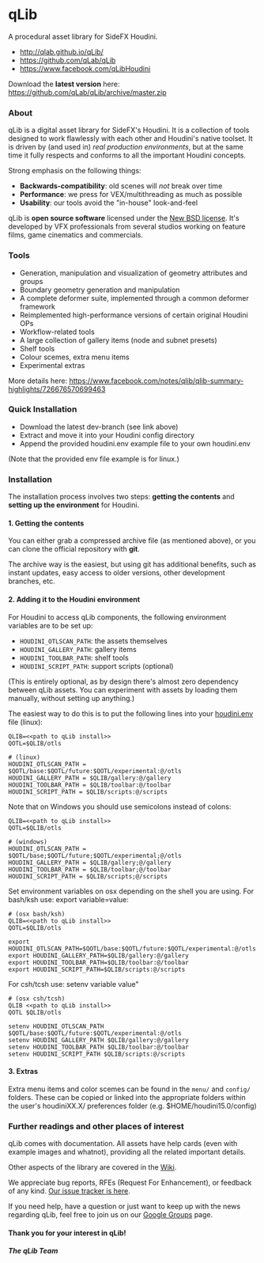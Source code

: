 qLib
====

A procedural asset library for SideFX Houdini.

- http://qlab.github.io/qLib/
- https://github.com/qLab/qLib
- https://www.facebook.com/qLibHoudini

Download the **latest version** here:
https://github.com/qLab/qLib/archive/master.zip


### About

qLib is a digital asset library for SideFX's Houdini.
It is a collection of tools designed to work flawlessly with each other
and Houdini's native toolset.
It is driven by (and used in) *real production environments*,
but at the same time it fully respects and conforms to all the important
Houdini concepts.

Strong emphasis on the following things:
- **Backwards-compatibility**: old scenes will _not_ break over time
- **Performance**: we press for VEX/multithreading as much as possible
- **Usability**: our tools avoid the "in-house" look-and-feel

qLib is **open source software** licensed under the [New BSD
license](https://github.com/qLab/qLib/blob/master/LICENCE). It's developed by
VFX professionals from several studios working on feature films, game
cinematics and commercials.


### Tools

- Generation, manipulation and visualization of geometry attributes and groups
- Boundary geometry generation and manipulation
- A complete deformer suite, implemented through a common deformer framework
- Reimplemented high-performance versions of certain original Houdini OPs
- Workflow-related tools
- A large collection of gallery items (node and subnet presets)
- Shelf tools
- Colour scemes, extra menu items
- Experimental extras

More details here:
https://www.facebook.com/notes/qlib/qlib-summary-highlights/726676570699463


### Quick Installation

- Download the latest dev-branch (see link above)
- Extract and move it into your Houdini config directory
- Append the provided houdini.env example file to your own houdini.env

(Note that the provided env file example is for linux.)


### Installation

The installation process involves two steps: **getting the contents** and
**setting up the environment** for Houdini.

#### 1. Getting the contents

You can either grab a compressed archive file (as mentioned above), or
you can clone the official repository with **git**.

The archive way is the easiest, but using git has additional benefits,
such as instant updates, easy access to older versions, other development
branches, etc.

#### 2. Adding it to the Houdini environment

For Houdini to access qLib components, the following environment variables
are to be set up:

- `HOUDINI_OTLSCAN_PATH`: the assets themselves
- `HOUDINI_GALLERY_PATH`: gallery items
- `HOUDINI_TOOLBAR_PATH`: shelf tools
- `HOUDINI_SCRIPT_PATH`: support scripts (optional)

(This is entirely optional, as by design there's almost zero dependency
between qLib assets. You can experiment with assets by loading them manually,
without setting up anything.)

The easiest way to do this is to put the following lines into your
<a href="http://www.sidefx.com/docs/current/basics/config_env">houdini.env</a>
file (linux):

```
QLIB=<<path to qLib install>>
QOTL=$QLIB/otls

# (linux)
HOUDINI_OTLSCAN_PATH = $QOTL/base:$QOTL/future:$QOTL/experimental:@/otls
HOUDINI_GALLERY_PATH = $QLIB/gallery:@/gallery
HOUDINI_TOOLBAR_PATH = $QLIB/toolbar:@/toolbar
HOUDINI_SCRIPT_PATH = $QLIB/scripts:@/scripts
```

Note that on Windows you should use semicolons instead of colons:

```
QLIB=<<path to qLib install>>
QOTL=$QLIB/otls

# (windows)
HOUDINI_OTLSCAN_PATH = $QOTL/base;$QOTL/future;$QOTL/experimental;@/otls
HOUDINI_GALLERY_PATH = $QLIB/gallery;@/gallery
HOUDINI_TOOLBAR_PATH = $QLIB/toolbar;@/toolbar
HOUDINI_SCRIPT_PATH = $QLIB/scripts;@/scripts
```
Set environment variables on osx depending on the shell you are using. For bash/ksh use:	export variable=value:

```
# (osx bash/ksh)
QLIB=<<path to qLib install>>
QOTL=$QLIB/otls

export HOUDINI_OTLSCAN_PATH=$QOTL/base:$QOTL/future:$QOTL/experimental:@/otls
export HOUDINI_GALLERY_PATH=$QLIB/gallery:@/gallery
export HOUDINI_TOOLBAR_PATH=$QLIB/toolbar:@/toolbar
export HOUDINI_SCRIPT_PATH=$QLIB/scripts:@/scripts
```
For csh/tcsh use: setenv variable value"

```
# (osx csh/tcsh)
QLIB <<path to qLib install>>
QOTL $QLIB/otls

setenv HOUDINI_OTLSCAN_PATH $QOTL/base:$QOTL/future:$QOTL/experimental:@/otls
setenv HOUDINI_GALLERY_PATH $QLIB/gallery:@/gallery
setenv HOUDINI_TOOLBAR_PATH $QLIB/toolbar:@/toolbar
setenv HOUDINI_SCRIPT_PATH $QLIB/scripts:@/scripts
```

#### 3. Extras

Extra menu items and color scemes can be found in the `menu/` and `config/` folders.
These can be copied or linked into the appropriate folders within the user's
houdiniXX.X/ preferences folder (e.g. $HOME/houdini15.0/config)


### Further readings and other places of interest

qLib comes with documentation. All assets have help cards (even with
example images and whatnot), providing all the related important details.

Other aspects of the library are covered in the
[Wiki](https://github.com/qLab/qLib/wiki).

We appreciate bug reports, RFEs (Request For Enhancement), or feedback of
any kind.
[Our issue tracker is here](https://github.com/qLab/qLib/issues?state=open).

If you need help, have a question or just want to keep up with the news
regarding qLib, feel free to join us on our [Google
Groups](https://groups.google.com/forum/#!forum/qlib) page.

#### Thank you for your interest in qLib!
##### The qLib Team

